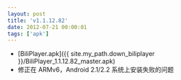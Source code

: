 ```yaml
---
layout: post
title: 'v1.1.12.82'
date: 2012-07-21 00:00:01
tags: ['apk']
---
```

- [BiliPlayer.apk]({{ site.my_path.down_biliplayer }}/BiliPlayer_1.1.12.82_master.apk)
- 修正在 ARMv6，Android 2.1/2.2 系统上安装失败的问题
